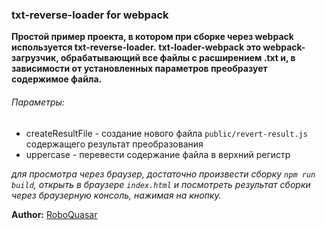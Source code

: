### txt-reverse-loader for webpack

**Простой пример проекта, в котором при сборке через webpack используется txt-reverse-loader.**
**txt-loader-webpack это webpack-загрузчик, обрабатывающий все файлы с расширением .txt и,
в зависимости от установленных параметров преобразует содержимое файла.**
###### Параметры:

* createResultFile - создание нового файла `public/revert-result.js` содержащего результат преобразования
* uppercase - перевести содержание файла в верхний регистр

*для просмотра через браузер, достаточно произвести сборку `npm run build`, открыть в браузере `index.html` и
посмотреть результат сборки через браузерную консоль, нажимая на кнопку.*

**Author:** [RoboQuasar](https://github.com/RoboQuasar)
